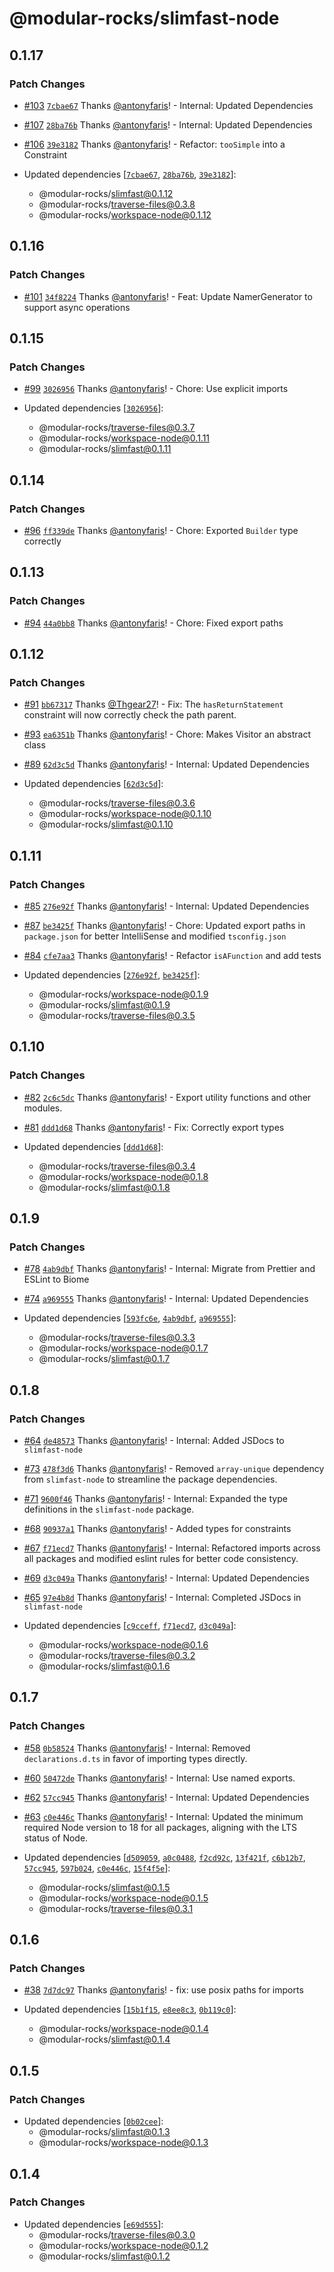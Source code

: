 # @modular-rocks/slimfast-node

## 0.1.17

### Patch Changes

- [#103](https://github.com/modular-rocks/slimfast-turbo/pull/103) [`7cbae67`](https://github.com/modular-rocks/slimfast-turbo/commit/7cbae67b6d0e108f67271de2ac2774559cfaed6b) Thanks [@antonyfaris](https://github.com/antonyfaris)! - Internal: Updated Dependencies

- [#107](https://github.com/modular-rocks/slimfast-turbo/pull/107) [`28ba76b`](https://github.com/modular-rocks/slimfast-turbo/commit/28ba76ba0e81b7b7b0c9df0ae24da2ff1cec72a5) Thanks [@antonyfaris](https://github.com/antonyfaris)! - Internal: Updated Dependencies

- [#106](https://github.com/modular-rocks/slimfast-turbo/pull/106) [`39e3182`](https://github.com/modular-rocks/slimfast-turbo/commit/39e3182be0ccecdb218730f45250812cb4d9b354) Thanks [@antonyfaris](https://github.com/antonyfaris)! - Refactor: `tooSimple` into a Constraint

- Updated dependencies [[`7cbae67`](https://github.com/modular-rocks/slimfast-turbo/commit/7cbae67b6d0e108f67271de2ac2774559cfaed6b), [`28ba76b`](https://github.com/modular-rocks/slimfast-turbo/commit/28ba76ba0e81b7b7b0c9df0ae24da2ff1cec72a5), [`39e3182`](https://github.com/modular-rocks/slimfast-turbo/commit/39e3182be0ccecdb218730f45250812cb4d9b354)]:
  - @modular-rocks/slimfast@0.1.12
  - @modular-rocks/traverse-files@0.3.8
  - @modular-rocks/workspace-node@0.1.12

## 0.1.16

### Patch Changes

- [#101](https://github.com/modular-rocks/slimfast-turbo/pull/101) [`34f8224`](https://github.com/modular-rocks/slimfast-turbo/commit/34f822449c1ae0f20f10910d8165c0aa2dd037d0) Thanks [@antonyfaris](https://github.com/antonyfaris)! - Feat: Update NamerGenerator to support async operations

## 0.1.15

### Patch Changes

- [#99](https://github.com/modular-rocks/slimfast-turbo/pull/99) [`3026956`](https://github.com/modular-rocks/slimfast-turbo/commit/302695685288b65000dbb954f2e600f4179d5100) Thanks [@antonyfaris](https://github.com/antonyfaris)! - Chore: Use explicit imports

- Updated dependencies [[`3026956`](https://github.com/modular-rocks/slimfast-turbo/commit/302695685288b65000dbb954f2e600f4179d5100)]:
  - @modular-rocks/traverse-files@0.3.7
  - @modular-rocks/workspace-node@0.1.11
  - @modular-rocks/slimfast@0.1.11

## 0.1.14

### Patch Changes

- [#96](https://github.com/modular-rocks/slimfast-turbo/pull/96) [`ff339de`](https://github.com/modular-rocks/slimfast-turbo/commit/ff339dea4398e671b34e9e19aad0a1f620bba8fb) Thanks [@antonyfaris](https://github.com/antonyfaris)! - Chore: Exported `Builder` type correctly

## 0.1.13

### Patch Changes

- [#94](https://github.com/modular-rocks/slimfast-turbo/pull/94) [`44a0bb8`](https://github.com/modular-rocks/slimfast-turbo/commit/44a0bb894c2c5170d414f6dd8b6bc59e7fcd397c) Thanks [@antonyfaris](https://github.com/antonyfaris)! - Chore: Fixed export paths

## 0.1.12

### Patch Changes

- [#91](https://github.com/modular-rocks/slimfast-turbo/pull/91) [`bb67317`](https://github.com/modular-rocks/slimfast-turbo/commit/bb6731719a1504ead17bf5d3abe7a46b807f35e6) Thanks [@Thgear27](https://github.com/Thgear27)! - Fix: The `hasReturnStatement` constraint will now correctly check the path parent.

- [#93](https://github.com/modular-rocks/slimfast-turbo/pull/93) [`ea6351b`](https://github.com/modular-rocks/slimfast-turbo/commit/ea6351bc357104b688c82ca26ae5a2748f775068) Thanks [@antonyfaris](https://github.com/antonyfaris)! - Chore: Makes Visitor an abstract class

- [#89](https://github.com/modular-rocks/slimfast-turbo/pull/89) [`62d3c5d`](https://github.com/modular-rocks/slimfast-turbo/commit/62d3c5dd048cd8cfcb0214572dafcbb5ed66cec5) Thanks [@antonyfaris](https://github.com/antonyfaris)! - Internal: Updated Dependencies

- Updated dependencies [[`62d3c5d`](https://github.com/modular-rocks/slimfast-turbo/commit/62d3c5dd048cd8cfcb0214572dafcbb5ed66cec5)]:
  - @modular-rocks/traverse-files@0.3.6
  - @modular-rocks/workspace-node@0.1.10
  - @modular-rocks/slimfast@0.1.10

## 0.1.11

### Patch Changes

- [#85](https://github.com/modular-rocks/slimfast-turbo/pull/85) [`276e92f`](https://github.com/modular-rocks/slimfast-turbo/commit/276e92f6d6cb05808ac8b81377fb71bfe6b39eed) Thanks [@antonyfaris](https://github.com/antonyfaris)! - Internal: Updated Dependencies

- [#87](https://github.com/modular-rocks/slimfast-turbo/pull/87) [`be3425f`](https://github.com/modular-rocks/slimfast-turbo/commit/be3425ff03c5a8d2fb3a04efc2879d73dfca4fee) Thanks [@antonyfaris](https://github.com/antonyfaris)! - Chore: Updated export paths in `package.json` for better IntelliSense and modified `tsconfig.json`

- [#84](https://github.com/modular-rocks/slimfast-turbo/pull/84) [`cfe7aa3`](https://github.com/modular-rocks/slimfast-turbo/commit/cfe7aa3d28c87f06b052f062d7086e2c8844a866) Thanks [@antonyfaris](https://github.com/antonyfaris)! - Refactor `isAFunction` and add tests

- Updated dependencies [[`276e92f`](https://github.com/modular-rocks/slimfast-turbo/commit/276e92f6d6cb05808ac8b81377fb71bfe6b39eed), [`be3425f`](https://github.com/modular-rocks/slimfast-turbo/commit/be3425ff03c5a8d2fb3a04efc2879d73dfca4fee)]:
  - @modular-rocks/workspace-node@0.1.9
  - @modular-rocks/slimfast@0.1.9
  - @modular-rocks/traverse-files@0.3.5

## 0.1.10

### Patch Changes

- [#82](https://github.com/modular-rocks/slimfast-turbo/pull/82) [`2c6c5dc`](https://github.com/modular-rocks/slimfast-turbo/commit/2c6c5dcb6803e699afc35f3fe290ba82f9ee07fe) Thanks [@antonyfaris](https://github.com/antonyfaris)! - Export utility functions and other modules.

- [#81](https://github.com/modular-rocks/slimfast-turbo/pull/81) [`ddd1d68`](https://github.com/modular-rocks/slimfast-turbo/commit/ddd1d68b50f7cac96ba3ba91649c0f90e5d821b1) Thanks [@antonyfaris](https://github.com/antonyfaris)! - Fix: Correctly export types

- Updated dependencies [[`ddd1d68`](https://github.com/modular-rocks/slimfast-turbo/commit/ddd1d68b50f7cac96ba3ba91649c0f90e5d821b1)]:
  - @modular-rocks/traverse-files@0.3.4
  - @modular-rocks/workspace-node@0.1.8
  - @modular-rocks/slimfast@0.1.8

## 0.1.9

### Patch Changes

- [#78](https://github.com/modular-rocks/slimfast-turbo/pull/78) [`4ab9dbf`](https://github.com/modular-rocks/slimfast-turbo/commit/4ab9dbf21441121312b3eccca50dbcf2455b0195) Thanks [@antonyfaris](https://github.com/antonyfaris)! - Internal: Migrate from Prettier and ESLint to Biome

- [#74](https://github.com/modular-rocks/slimfast-turbo/pull/74) [`a969555`](https://github.com/modular-rocks/slimfast-turbo/commit/a96955513bcbe1957001357ce1e665b556080946) Thanks [@antonyfaris](https://github.com/antonyfaris)! - Internal: Updated Dependencies

- Updated dependencies [[`593fc6e`](https://github.com/modular-rocks/slimfast-turbo/commit/593fc6e2fb69d7123c88b6f9d035c14fe374c1a7), [`4ab9dbf`](https://github.com/modular-rocks/slimfast-turbo/commit/4ab9dbf21441121312b3eccca50dbcf2455b0195), [`a969555`](https://github.com/modular-rocks/slimfast-turbo/commit/a96955513bcbe1957001357ce1e665b556080946)]:
  - @modular-rocks/traverse-files@0.3.3
  - @modular-rocks/workspace-node@0.1.7
  - @modular-rocks/slimfast@0.1.7

## 0.1.8

### Patch Changes

- [#64](https://github.com/modular-rocks/slimfast-turbo/pull/64) [`de48573`](https://github.com/modular-rocks/slimfast-turbo/commit/de48573558d5145e987889f61524c1680b25ad9d) Thanks [@antonyfaris](https://github.com/antonyfaris)! - Internal: Added JSDocs to `slimfast-node`

- [#73](https://github.com/modular-rocks/slimfast-turbo/pull/73) [`478f3d6`](https://github.com/modular-rocks/slimfast-turbo/commit/478f3d623d887aa33739003e07dde04072cc1743) Thanks [@antonyfaris](https://github.com/antonyfaris)! - Removed `array-unique` dependency from `slimfast-node` to streamline the package dependencies.

- [#71](https://github.com/modular-rocks/slimfast-turbo/pull/71) [`9600f46`](https://github.com/modular-rocks/slimfast-turbo/commit/9600f464bfb4fab0de4507a3d6924ac485467df4) Thanks [@antonyfaris](https://github.com/antonyfaris)! - Internal: Expanded the type definitions in the `slimfast-node` package.

- [#68](https://github.com/modular-rocks/slimfast-turbo/pull/68) [`90937a1`](https://github.com/modular-rocks/slimfast-turbo/commit/90937a1068469d1223d4d21ffc4b71d72f5ab803) Thanks [@antonyfaris](https://github.com/antonyfaris)! - Added types for constraints

- [#67](https://github.com/modular-rocks/slimfast-turbo/pull/67) [`f71ecd7`](https://github.com/modular-rocks/slimfast-turbo/commit/f71ecd702553ba853e723efbe351ed1ae36a3ba4) Thanks [@antonyfaris](https://github.com/antonyfaris)! - Internal: Refactored imports across all packages and modified eslint rules for better code consistency.

- [#69](https://github.com/modular-rocks/slimfast-turbo/pull/69) [`d3c049a`](https://github.com/modular-rocks/slimfast-turbo/commit/d3c049a43f23a6b3198dea236a5549164e21a617) Thanks [@antonyfaris](https://github.com/antonyfaris)! - Internal: Updated Dependencies

- [#65](https://github.com/modular-rocks/slimfast-turbo/pull/65) [`97e4b8d`](https://github.com/modular-rocks/slimfast-turbo/commit/97e4b8d35a8e40de843d41af50a84d2c383e76e0) Thanks [@antonyfaris](https://github.com/antonyfaris)! - Internal: Completed JSDocs in `slimfast-node`

- Updated dependencies [[`c9cceff`](https://github.com/modular-rocks/slimfast-turbo/commit/c9ccefff0cf1a593f1fce53b93ce897bf794f722), [`f71ecd7`](https://github.com/modular-rocks/slimfast-turbo/commit/f71ecd702553ba853e723efbe351ed1ae36a3ba4), [`d3c049a`](https://github.com/modular-rocks/slimfast-turbo/commit/d3c049a43f23a6b3198dea236a5549164e21a617)]:
  - @modular-rocks/workspace-node@0.1.6
  - @modular-rocks/traverse-files@0.3.2
  - @modular-rocks/slimfast@0.1.6

## 0.1.7

### Patch Changes

- [#58](https://github.com/modular-rocks/slimfast-turbo/pull/58) [`0b58524`](https://github.com/modular-rocks/slimfast-turbo/commit/0b585248eb856f2452cf27a82a2acc5e1e417b1d) Thanks [@antonyfaris](https://github.com/antonyfaris)! - Internal: Removed `declarations.d.ts` in favor of importing types directly.

- [#60](https://github.com/modular-rocks/slimfast-turbo/pull/60) [`50472de`](https://github.com/modular-rocks/slimfast-turbo/commit/50472ded9bb816482d506daaad67f8555eace156) Thanks [@antonyfaris](https://github.com/antonyfaris)! - Internal: Use named exports.

- [#62](https://github.com/modular-rocks/slimfast-turbo/pull/62) [`57cc945`](https://github.com/modular-rocks/slimfast-turbo/commit/57cc945aad834954af4626c45e0d039335617676) Thanks [@antonyfaris](https://github.com/antonyfaris)! - Internal: Updated Dependencies

- [#63](https://github.com/modular-rocks/slimfast-turbo/pull/63) [`c0e446c`](https://github.com/modular-rocks/slimfast-turbo/commit/c0e446cd0fb4f82439038a3c054bb9d94df85dc7) Thanks [@antonyfaris](https://github.com/antonyfaris)! - Internal: Updated the minimum required Node version to 18 for all packages, aligning with the LTS status of Node.

- Updated dependencies [[`d509059`](https://github.com/modular-rocks/slimfast-turbo/commit/d509059453739e4b1fdcb567da1c00523285e199), [`a0c0488`](https://github.com/modular-rocks/slimfast-turbo/commit/a0c0488462b604abe465f1d1ad78d326f3c8d903), [`f2cd92c`](https://github.com/modular-rocks/slimfast-turbo/commit/f2cd92cf2ac340615cde7d884c74ae3275372b43), [`13f421f`](https://github.com/modular-rocks/slimfast-turbo/commit/13f421fd4ff5a942637bb874cd2b247471bba981), [`c6b12b7`](https://github.com/modular-rocks/slimfast-turbo/commit/c6b12b7559a7b86ebb55125c8ea4cd34c83fba22), [`57cc945`](https://github.com/modular-rocks/slimfast-turbo/commit/57cc945aad834954af4626c45e0d039335617676), [`597b024`](https://github.com/modular-rocks/slimfast-turbo/commit/597b02401d9f7c3fe595dc0aa2e6ccc498994ef7), [`c0e446c`](https://github.com/modular-rocks/slimfast-turbo/commit/c0e446cd0fb4f82439038a3c054bb9d94df85dc7), [`15f4f5e`](https://github.com/modular-rocks/slimfast-turbo/commit/15f4f5e549fc7864c9b5f8ec4aeeb4c1d73d18d3)]:
  - @modular-rocks/slimfast@0.1.5
  - @modular-rocks/workspace-node@0.1.5
  - @modular-rocks/traverse-files@0.3.1

## 0.1.6

### Patch Changes

- [#38](https://github.com/modular-rocks/slimfast-turbo/pull/38) [`7d7dc97`](https://github.com/modular-rocks/slimfast-turbo/commit/7d7dc97f34ef695e61809a290fcd649ddb65c75c) Thanks [@antonyfaris](https://github.com/antonyfaris)! - fix: use posix paths for imports

- Updated dependencies [[`15b1f15`](https://github.com/modular-rocks/slimfast-turbo/commit/15b1f1505bb79ca941ee3a96236c01512a1a7b30), [`e8ee8c3`](https://github.com/modular-rocks/slimfast-turbo/commit/e8ee8c33a1fd3884173e57218d14ab8f90c56161), [`0b119c0`](https://github.com/modular-rocks/slimfast-turbo/commit/0b119c003fb1224fbdcf710b9c0da8c704e05dbd)]:
  - @modular-rocks/workspace-node@0.1.4
  - @modular-rocks/slimfast@0.1.4

## 0.1.5

### Patch Changes

- Updated dependencies [[`0b02cee`](https://github.com/modular-rocks/slimfast-turbo/commit/0b02cee72088fff05f69c6907a987ddc79d2398e)]:
  - @modular-rocks/slimfast@0.1.3
  - @modular-rocks/workspace-node@0.1.3

## 0.1.4

### Patch Changes

- Updated dependencies [[`e69d555`](https://github.com/modular-rocks/slimfast-turbo/commit/e69d55551e0e459ec3917dd0bf28ed4f390b7c46)]:
  - @modular-rocks/traverse-files@0.3.0
  - @modular-rocks/workspace-node@0.1.2
  - @modular-rocks/slimfast@0.1.2

